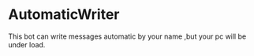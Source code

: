 # AutomaticWriter
This bot can write messages automatic by your name ,but your pc will be under load.
